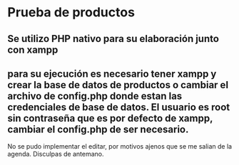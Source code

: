 # Prueba de productos

## Se utilizo PHP nativo para su elaboración junto con xampp

## para su ejecución es necesario tener xampp y crear la base de datos de productos o cambiar el archivo de config.php donde estan las credenciales de base de datos. El usuario es root sin contraseña que es por defecto de xampp, cambiar el config.php de ser necesario.

No se pudo implementar el editar, por motivos ajenos que se me salian de la agenda. Disculpas de antemano.



